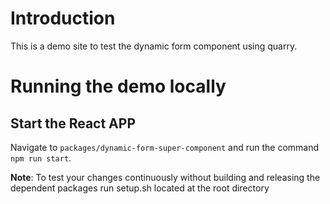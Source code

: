 # Introduction

This is a demo site to test the dynamic form component using quarry. 

# Running the demo locally

## Start the React APP

Navigate to `packages/dynamic-form-super-component` and run the command `npm run start`.



**Note**: To test your changes continuously without building and releasing the dependent packages run setup.sh located
at the root directory


